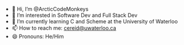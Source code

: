 - 👋 Hi, I’m @ArcticCodeMonkeys
- 👀 I’m interested in Software Dev and Full Stack Dev
- 🌱 I’m currently learning C and Scheme at the University of Waterloo
- 📫 How to reach me: cereid@uwaterloo.ca
- 😄 Pronouns: He/Him

<!---
ArcticCodeMonkeys/ArcticCodeMonkeys is a ✨ special ✨ repository because its `README.md` (this file) appears on your GitHub profile.
You can click the Preview link to take a look at your changes.
--->
